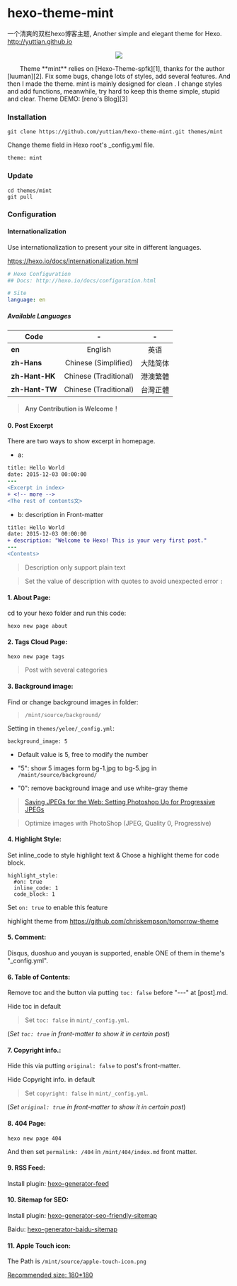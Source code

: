 # hexo-theme-mint
一个清爽的双栏hexo博客主题, Another simple and elegant theme for Hexo. http://yuttian.github.io
<p align="center">
    <a href="https://github.com/yuttian/hexo-theme-mint" target="_blank">
        <img src="http://yuttian.github.io/img/responsive.png">
    </a>
</p>
&emsp;&emsp;Theme **mint** relies on [Hexo-Theme-spfk][1], thanks for the author [luuman][2]. Fix some bugs, change lots of styles, add several features. And then I made the theme. mint is mainly designed for clean . I change styles and add functions, meanwhile, try hard to keep this theme simple, stupid and clear. Theme DEMO: [reno's Blog][3]

[1]: https://github.com/luuman/hexo-theme-spfk
[2]: https://github.com/luuman
[3]: https://yuttian.github.io/

### Installation

```
git clone https://github.com/yuttian/hexo-theme-mint.git themes/mint
```

Change theme field in Hexo root's _config.yml file. 

```
theme: mint
```

### Update

```
cd themes/mint
git pull
```

### Configuration

#### Internationalization
Use internationalization to present your site in different languages.

https://hexo.io/docs/internationalization.html

```yaml
# Hexo Configuration
## Docs: http://hexo.io/docs/configuration.html

# Site
language: en
```

##### Available Languages

| Code           | -                     | -        | 
|----------------|:-----------------------:|:----------:|
| **en**         | English               | 英语     | 
| **zh-Hans**    | Chinese (Simplified)  | 大陆简体 |  
| **zh-Hant-HK** | Chinese (Traditional) | 港澳繁體 | 
| **zh-Hant-TW** | Chinese (Traditional) | 台灣正體 |

> **Any Contribution is Welcome！**

#### 0. Post Excerpt
There are two ways to show excerpt in homepage. 

- a: <!-- more -->

``` diff
title: Hello World
date: 2015-12-03 00:00:00
---
<Excerpt in index> 
+ <!-- more -->
<The rest of contents文>
```
- b: description in Front-matter

``` diff
title: Hello World
date: 2015-12-03 00:00:00
+ description: "Welcome to Hexo! This is your very first post."
---
<Contents>
```

> Description only support plain text

> Set the value of description with quotes to avoid unexpected error `:`



#### 1. About Page:
cd to your hexo folder and run this code:


```
hexo new page about
```

#### 2. Tags Cloud Page:

```
hexo new page tags
```

> Post with several categories

#### 3. Background image:

Find or change background images in folder: 

> `/mint/source/background/`

Setting in `themes/yelee/_config.yml`:

`
background_image: 5
`

- Default value is 5, free to modify the number

- "5": show 5 images form bg-1.jpg to bg-5.jpg in `/maint/source/background/`

- "0": remove background image and use white-gray theme

> [Saving JPEGs for the Web: Setting Photoshop Up for Progressive JPEGs](http://peteschuster.com/2013/01/saving-jpegs-for-the-web-setting-photoshop-up-for-progressive-jpegs/)

> Optimize images with PhotoShop (JPEG, Quality 0, Progressive)

#### 4. Highlight Style:
Set inline_code to style highlight text & Chose a highlight theme for code block.

```
highlight_style:
  #on: true
  inline_code: 1
  code_block: 1
```

Set `on: true` to enable this feature

highlight theme from https://github.com/chriskempson/tomorrow-theme

#### 5. Comment:
Disqus, duoshuo and youyan is supported, enable ONE of them in theme's "_config.yml".


#### 6. Table of Contents:

Remove toc and the button via putting `toc: false` before "---" at [post].md.

Hide toc in default

> Set `toc: false` in `mint/_config.yml`. 

(*Set `toc: true` in front-matter to show it in certain post*)


#### 7. Copyright info.:

Hide this via putting `original: false` to post's front-matter.

Hide Copyright info. in default

> Set `copyright: false` in `mint/_config.yml`. 

(*Set `original: true` in front-matter to show it in certain post*)

#### 8. 404 Page:

```
hexo new page 404
```
And then set `permalink: /404` in `/mint/404/index.md` front matter.

#### 9. RSS Feed:

Install plugin: [hexo-generator-feed](https://github.com/hexojs/hexo-generator-feed)

#### 10. Sitemap for SEO:

Install plugin: [hexo-generator-seo-friendly-sitemap](https://github.com/ludoviclefevre/hexo-generator-seo-friendly-sitemap)

Baidu: [hexo-generator-baidu-sitemap](https://github.com/coneycode/hexo-generator-baidu-sitemap)

#### 11. Apple Touch icon:

The Path is `/mint/source/apple-touch-icon.png`

[Recommended size: 180*180](https://realfavicongenerator.net/blog/apple-touch-icon-the-good-the-bad-the-ugly/)
